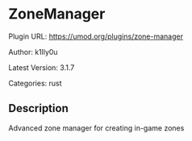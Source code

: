 # ZoneManager

Plugin URL: https://umod.org/plugins/zone-manager

Author: k1lly0u

Latest Version: 3.1.7

Categories: rust

## Description

Advanced zone manager for creating in-game zones
